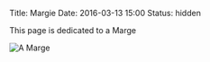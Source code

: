 Title: Margie
Date: 2016-03-13 15:00
Status: hidden

This page is dedicated to a Marge

![A Marge](https://scontent-lga3-1.xx.fbcdn.net/hphotos-ash2/t31.0-8/1400376_10151934474304847_452718460_o.jpg)
